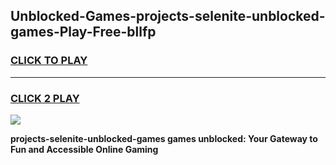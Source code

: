 
## Unblocked-Games-projects-selenite-unblocked-games-Play-Free-bllfp
<h3>
<a href="https://premium76.site?title=projects-selenite-unblocked-games&ref=15A">CLICK TO PLAY</a></h3>
<hr>

<h3>
<a href="https://premium76.site?title=projects-selenite-unblocked-games&ref=15A">CLICK 2 PLAY</a>
  
</h3>

<a href="https://premium76.site?title=projects-selenite-unblocked-games&ref=15A"><img src="https://clearcache.store/games.png"></a>


**projects-selenite-unblocked-games games unblocked: Your Gateway to Fun and Accessible Online Gaming**
